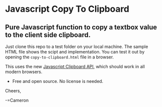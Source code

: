# Javascript Copy To Clipboard #

## Pure Javascript function to copy a textbox value to the client side clipboard.

Just clone this repo to a test folder on your local machine. The sample HTML file shows the scipt and implementation. You can test it out by opening the ```copy-to-clipboard.html``` file in a browser.

This uses the new [Javascript Clipboard API](https://developer.mozilla.org/en-US/docs/Web/API/Clipboard_API), which should work in all modern browsers.

* Free and open source. No license is needed.

Cheers,

-=Cameron

